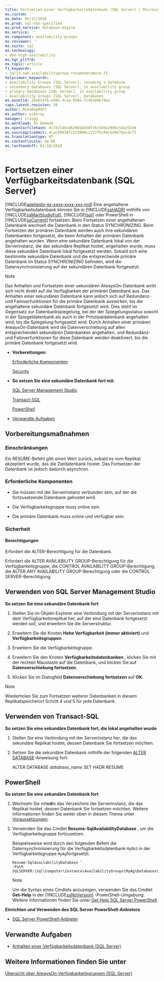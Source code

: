```yaml
---
title: Fortsetzen einer Verfügbarkeitsdatenbank (SQL Server) | Microsoft-Dokumentation
ms.custom: ''
ms.date: 05/17/2016
ms.prod: sql-non-specified
ms.prod_service: database-engine
ms.service: ''
ms.component: availability-groups
ms.reviewer: ''
ms.suite: sql
ms.technology:
- dbe-high-availability
ms.tgt_pltfrm: ''
ms.topic: article
f1_keywords:
- sql13.swb.availabilitygroup.resumedatamove.f1
helpviewer_keywords:
- Availability Groups [SQL Server], resuming a database
- secondary databases [SQL Server], in availability group
- primary databases [SQL Server], in availability group
- Availability Groups [SQL Server], databases
ms.assetid: 20e9147b-e985-4caa-910e-fc4b38dbf9a1
caps.latest.revision: 38
author: MikeRayMSFT
ms.author: mikeray
manager: craigg
ms.workload: On Demand
ms.openlocfilehash: dc747146c4629010438f26c5d4a29d9c5da252d0
ms.sourcegitcommit: dcac30038f2223990cc21775c84cbd4e7bacdc73
ms.translationtype: HT
ms.contentlocale: de-DE
ms.lasthandoff: 01/18/2018
---
```

# <a name="resume-an-availability-database-sql-server"></a>Fortsetzen einer Verfügbarkeitsdatenbank (SQL Server)
[!INCLUDE[appliesto-ss-xxxx-xxxx-xxx-md](../../../includes/appliesto-ss-xxxx-xxxx-xxx-md.md)] Eine angehaltene Verfügbarkeitsdatenbank können Sie in [!INCLUDE[ssHADR](../../../includes/sshadr-md.md)] mithilfe von [!INCLUDE[ssManStudioFull](../../../includes/ssmanstudiofull-md.md)], [!INCLUDE[tsql](../../../includes/tsql-md.md)] oder PowerShell in [!INCLUDE[ssCurrent](../../../includes/sscurrent-md.md)] fortsetzen. Beim Fortsetzen einer angehaltenen Datenbank wechselt die Datenbank in den Status SYNCHRONIZING. Beim Fortsetzen der primären Datenbank werden auch ihre sekundären Datenbanken fortgesetzt, die beim Anhalten der primären Datenbank angehalten wurden. Wenn eine sekundäre Datenbank lokal von der Serverinstanz, die das sekundäre Replikat hostet, angehalten wurde, muss diese sekundäre Datenbank lokal fortgesetzt werden. Sobald sich eine bestimmte sekundäre Datenbank und die entsprechende primäre Datenbank im Status SYNCHRONIZING befinden, wird die Datensynchronisierung auf der sekundären Datenbank fortgesetzt.  
  
> [!NOTE]  
>  Das Anhalten und Fortsetzen einer sekundären AlwaysOn-Datenbank wirkt sich nicht direkt auf die Verfügbarkeit der primären Datenbank aus. Das Anhalten einer sekundären Datenbank kann jedoch sich auf Redundanz- und Failoverfunktionen für die primäre Datenbank auswirken, bis die angehaltene sekundäre Datenbank fortgesetzt wird. Dies steht im Gegensatz zur Datenbankspiegelung, bei der der Spiegelungsstatus sowohl in der Spiegeldatenbank als auch in der Prinzipaldatenbank angehalten wird, bis die Spiegelung fortgesetzt wird. Durch Anhalten einer primären AlwaysOn-Datenbank wird die Datenverschiebung auf allen entsprechenden sekundären Datenbanken angehalten, und Redundanz- und Failoverfunktionen für diese Datenbank werden deaktiviert, bis die primäre Datenbank fortgesetzt wird.  
  
-   **Vorbereitungen:**  
  
     [Erforderliche Komponenten](#Prerequisites)  
  
     [Security](#Security)  
  
-   **So setzen Sie eine sekundäre Datenbank fort mit:**  
  
     [SQL Server Management Studio](#SSMSProcedure)  
  
     [Transact-SQL](#TsqlProcedure)  
  
     [PowerShell](#PowerShellProcedure)  
  
-   [Verwandte Aufgaben](#RelatedTasks)  
  
##  <a name="BeforeYouBegin"></a> Vorbereitungsmaßnahmen  
  
### <a name="limitations-and-restrictions"></a>Einschränkungen  
 Ein RESUME-Befehl gibt einen Wert zurück, sobald es vom Replikat akzeptiert wurde, das die Zieldatenbank hostet. Das Fortsetzen der Datenbank ist jedoch dadurch asynchron.  
  
###  <a name="Prerequisites"></a> Erforderliche Komponenten  
  
-   Sie müssen mit der Serverinstanz verbunden sein, auf der die fortzusetzende Datenbank gehostet wird.  
  
-   Die Verfügbarkeitsgruppe muss online sein.  
  
-   Die primäre Datenbank muss online und verfügbar sein.  
  
###  <a name="Security"></a> Sicherheit  
  
####  <a name="Permissions"></a> Berechtigungen  
 Erfordert die ALTER-Berechtigung für die Datenbank.  
  
 Erfordert die ALTER AVAILABILITY GROUP-Berechtigung für die Verfügbarkeitsgruppe, die CONTROL AVAILABILITY GROUP-Berechtigung, die ALTER ANY AVAILABILITY GROUP-Berechtigung oder die CONTROL SERVER-Berechtigung.  
  
##  <a name="SSMSProcedure"></a> Verwenden von SQL Server Management Studio  
 **So setzen Sie eine sekundäre Datenbank fort**  
  
1.  Stellen Sie im Objekt-Explorer eine Verbindung mit der Serverinstanz mit dem Verfügbarkeitsreplikat her, auf der eine Datenbank fortgesetzt werden soll, und erweitern Sie die Serverstruktur.  
  
2.  Erweitern Sie die Knoten **Hohe Verfügbarkeit (immer aktiviert)** und **Verfügbarkeitsgruppen** .  
  
3.  Erweitern Sie die Verfügbarkeitsgruppe.  
  
4.  Erweitern Sie den Knoten **Verfügbarkeitsdatenbanken** , klicken Sie mit der rechten Maustaste auf die Datenbank, und klicken Sie auf **Datenverschiebung fortsetzen**.  
  
5.  Klicken Sie im Dialogfeld **Datenverschiebung fortsetzen** auf **OK**.  
  
> [!NOTE]  
>  Wiederholen Sie zum Fortsetzen weiterer Datenbanken in diesem Replikatspeicherort Schritt 4 und 5 für jede Datenbank.  
  
##  <a name="TsqlProcedure"></a> Verwenden von Transact-SQL  
 **So setzen Sie eine sekundäre Datenbank fort, die lokal angehalten wurde**  
  
1.  Stellen Sie eine Verbindung mit der Serverinstanz her, die das sekundäre Replikat hostet, dessen Datenbank Sie fortsetzen möchten.  
  
2.  Setzen Sie die sekundäre Datenbank mithilfe der folgenden [ALTER DATABASE](../../../t-sql/statements/alter-database-transact-sql-set-hadr.md)-Anweisung fort:  
  
     ALTER DATABASE *database_name* SET HADR RESUME  
  
##  <a name="PowerShellProcedure"></a> PowerShell  
 **So setzen Sie eine sekundäre Datenbank fort**  
  
1.  Wechseln Sie mit**cd**in das Verzeichnis der Serverinstanz, die das Replikat hostet, dessen Datenbank Sie fortsetzen möchten. Weitere Informationen finden Sie weiter oben in diesem Thema unter [Voraussetzungen](#Prerequisites).  
  
2.  Verwenden Sie das Cmdlet **Resume-SqlAvailabilityDatabase** , um die Verfügbarkeitsgruppe fortzusetzen.  
  
     Beispielsweise wird durch den folgenden Befehl die Datensynchronisierung für die Verfügbarkeitsdatenbank `MyDb3` in der Verfügbarkeitsgruppe `MyAg`fortgesetzt.  
  
    ```  
    Resume-SqlAvailabilityDatabase `   
    -Path SQLSERVER:\Sql\Computer\Instance\AvailabilityGroups\MyAg\Databases\MyDb3  
    ```  
  
    > [!NOTE]  
    >  Um die Syntax eines Cmdlets anzuzeigen, verwenden Sie das Cmdlet **Get-Help** in der [!INCLUDE[ssNoVersion](../../../includes/ssnoversion-md.md)] -PowerShell-Umgebung. Weitere Informationen finden Sie unter [Get Help SQL Server PowerShell](../../../relational-databases/scripting/get-help-sql-server-powershell.md).  
  
 **Einrichten und Verwenden des SQL Server PowerShell-Anbieters**  
  
-   [SQL Server PowerShell-Anbieter](../../../relational-databases/scripting/sql-server-powershell-provider.md)  
  
##  <a name="RelatedTasks"></a> Verwandte Aufgaben  
  
-   [Anhalten einer Verfügbarkeitsdatenbank &#40;SQL Server&#41;](../../../database-engine/availability-groups/windows/suspend-an-availability-database-sql-server.md)  
  
## <a name="see-also"></a>Weitere Informationen finden Sie unter  
 [Übersicht über AlwaysOn-Verfügbarkeitsgruppen &#40;SQL Server&#41;](../../../database-engine/availability-groups/windows/overview-of-always-on-availability-groups-sql-server.md)  
  
  
